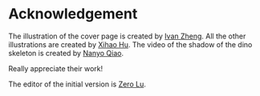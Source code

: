 # Acknowledgement

The illustration of the cover page is created by [Ivan Zheng](https://dribbble.com/ivanzheng). All the other illustrations are created by [Xihao Hu](https://www.behance.net/kuakua). The video of the shadow of the dino skeleton is created by [Nanyo Qiao]().

Really appreciate their work!

The editor of the initial version is [Zero Lu](mailto:iamzerolu@gmail.com).